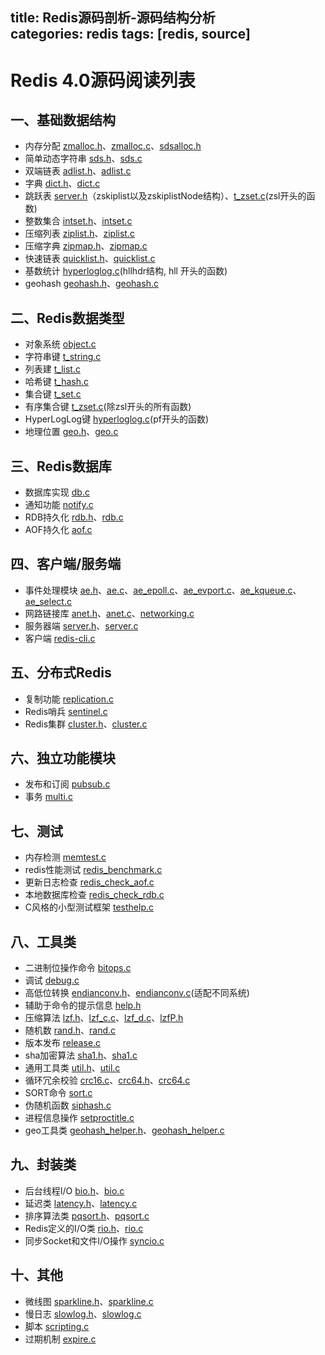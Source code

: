 title: Redis源码剖析-源码结构分析  
categories: redis 
tags: [redis, source]
---

# Redis 4.0源码阅读列表

## 一、基础数据结构
* 内存分配 [zmalloc.h](https://github.com/tracenow/redis-4.0-annotation/blob/master/src/zmalloc.h)、[zmalloc.c](https://github.com/tracenow/redis-4.0-annotation/blob/master/src/zmalloc.c)、[sdsalloc.h](https://github.com/tracenow/redis-4.0-annotation/blob/master/src/sdsalloc.h)
* 简单动态字符串 [sds.h](https://github.com/tracenow/redis-4.0-annotation/blob/master/src/sds.h)、[sds.c](https://github.com/tracenow/redis-4.0-annotation/blob/master/src/sds.c)
* 双端链表 [adlist.h](https://github.com/tracenow/redis-4.0-annotation/blob/master/src/adlist.h)、[adlist.c](https://github.com/tracenow/redis-4.0-annotation/blob/master/src/adlist.c)
* 字典 [dict.h](https://github.com/tracenow/redis-4.0-annotation/blob/master/src/dict.h)、[dict.c](https://github.com/tracenow/redis-4.0-annotation/blob/master/src/dict.c)
* 跳跃表 [server.h](https://github.com/tracenow/redis-4.0-annotation/blob/master/src/server.h)（zskiplist以及zskiplistNode结构）、[t_zset.c](https://github.com/tracenow/redis-4.0-annotation/blob/master/src/t_zset.c)(zsl开头的函数)
* 整数集合 [intset.h](https://github.com/tracenow/redis-4.0-annotation/blob/master/src/intset.h)、[intset.c](https://github.com/tracenow/redis-4.0-annotation/blob/master/src/intset.c)
* 压缩列表 [ziplist.h](https://github.com/tracenow/redis-4.0-annotation/blob/master/src/ziplist.h)、[ziplist.c](https://github.com/tracenow/redis-4.0-annotation/blob/master/src/ziplist.c)
* 压缩字典 [zipmap.h](https://github.com/tracenow/redis-4.0-annotation/blob/master/src/zipmap.h)、[zipmap.c](https://github.com/tracenow/redis-4.0-annotation/blob/master/src/zipmap.c)
* 快速链表 [quicklist.h](https://github.com/tracenow/redis-4.0-annotation/blob/master/src/quicklist.h)、[quicklist.c](https://github.com/tracenow/redis-4.0-annotation/blob/master/src/quicklist.c)
* 基数统计 [hyperloglog.c](https://github.com/tracenow/redis-4.0-annotation/blob/master/src/hyperloglog.c)(hllhdr结构, hll 开头的函数)
* geohash [geohash.h](https://github.com/tracenow/redis-4.0-annotation/blob/master/src/geohash.h)、[geohash.c](https://github.com/tracenow/redis-4.0-annotation/blob/master/src/geohash.c)

## 二、Redis数据类型
* 对象系统 [object.c](https://github.com/tracenow/redis-4.0-annotation/blob/master/src/object.c)
* 字符串键 [t_string.c](https://github.com/tracenow/redis-4.0-annotation/blob/master/src/t_string.c)
* 列表建 [t_list.c](https://github.com/tracenow/redis-4.0-annotation/blob/master/src/t_list.c)
* 哈希键 [t_hash.c](https://github.com/tracenow/redis-4.0-annotation/blob/master/src/t_hash.c)
* 集合键 [t_set.c](https://github.com/tracenow/redis-4.0-annotation/blob/master/src/t_set.c)
* 有序集合键 [t_zset.c](https://github.com/tracenow/redis-4.0-annotation/blob/master/src/t_zset.c)(除zsl开头的所有函数)
* HyperLogLog键 [hyperloglog.c](https://github.com/tracenow/redis-4.0-annotation/blob/master/src/hyperloglog.c)(pf开头的函数)
* 地理位置 [geo.h](https://github.com/tracenow/redis-4.0-annotation/blob/master/src/geo.h)、[geo.c](https://github.com/tracenow/redis-4.0-annotation/blob/master/src/geo.c)

## 三、Redis数据库
* 数据库实现 [db.c](https://github.com/tracenow/redis-4.0-annotation/blob/master/src/db.c)
* 通知功能 [notify.c](https://github.com/tracenow/redis-4.0-annotation/blob/master/src/notify.c)
* RDB持久化 [rdb.h](https://github.com/tracenow/redis-4.0-annotation/blob/master/src/rdb.h)、[rdb.c](https://github.com/tracenow/redis-4.0-annotation/blob/master/src/rdb.c)
* AOF持久化 [aof.c](https://github.com/tracenow/redis-4.0-annotation/blob/master/src/aof.c)

## 四、客户端/服务端
* 事件处理模块 [ae.h](https://github.com/tracenow/redis-4.0-annotation/blob/master/src/ae.h)、[ae.c](https://github.com/tracenow/redis-4.0-annotation/blob/master/src/ae.c)、[ae_epoll.c](https://github.com/tracenow/redis-4.0-annotation/blob/master/src/ae_epoll.c)、[ae_evport.c](https://github.com/tracenow/redis-4.0-annotation/blob/master/src/ae_evport.c)、[ae_kqueue.c](https://github.com/tracenow/redis-4.0-annotation/blob/master/src/ae_kqueue.c)、[ae_select.c](https://github.com/tracenow/redis-4.0-annotation/blob/master/src/ae_select.c)
* 网路链接库 [anet.h](https://github.com/tracenow/redis-4.0-annotation/blob/master/src/anet.h)、[anet.c](https://github.com/tracenow/redis-4.0-annotation/blob/master/src/anet.c)、[networking.c](https://github.com/tracenow/redis-4.0-annotation/blob/master/src/networking.c)
* 服务器端 [server.h](https://github.com/tracenow/redis-4.0-annotation/blob/master/src/server.h)、[server.c](https://github.com/tracenow/redis-4.0-annotation/blob/master/src/server.c)
* 客户端 [redis-cli.c](https://github.com/tracenow/redis-4.0-annotation/blob/master/src/redis-cli.c)

## 五、分布式Redis
* 复制功能 [replication.c](https://github.com/tracenow/redis-4.0-annotation/blob/master/src/replication.c)
* Redis哨兵 [sentinel.c](https://github.com/tracenow/redis-4.0-annotation/blob/master/src/sentinel.c)
* Redis集群 [cluster.h](https://github.com/tracenow/redis-4.0-annotation/blob/master/src/cluster.h)、[cluster.c](https://github.com/tracenow/redis-4.0-annotation/blob/master/src/cluster.c)

## 六、独立功能模块
* 发布和订阅 [pubsub.c](https://github.com/tracenow/redis-4.0-annotation/blob/master/src/pubsub.c)
* 事务 [multi.c](https://github.com/tracenow/redis-4.0-annotation/blob/master/src/multi.c)

## 七、测试
* 内存检测 [memtest.c](https://github.com/tracenow/redis-4.0-annotation/blob/master/src/memtest.c)
* redis性能测试 [redis_benchmark.c](https://github.com/tracenow/redis-4.0-annotation/blob/master/src/redis_benchmark.c)
* 更新日志检查 [redis_check_aof.c](https://github.com/tracenow/redis-4.0-annotation/blob/master/src/redis_check_aof.c)
* 本地数据库检查 [redis_check_rdb.c](https://github.com/tracenow/redis-4.0-annotation/blob/master/src/redis_check_rdb.c)
* C风格的小型测试框架 [testhelp.c](https://github.com/tracenow/redis-4.0-annotation/blob/master/src/testhelp.c)

## 八、工具类
* 二进制位操作命令 [bitops.c](https://github.com/tracenow/redis-4.0-annotation/blob/master/src/bitops.c)
* 调试 [debug.c](https://github.com/tracenow/redis-4.0-annotation/blob/master/src/debug.c)
* 高低位转换 [endianconv.h](https://github.com/tracenow/redis-4.0-annotation/blob/master/src/endianconv.h)、[endianconv.c](https://github.com/tracenow/redis-4.0-annotation/blob/master/src/endianconv.c)(适配不同系统)
* 辅助于命令的提示信息 [help.h](https://github.com/tracenow/redis-4.0-annotation/blob/master/src/help.h)
* 压缩算法 [lzf.h](https://github.com/tracenow/redis-4.0-annotation/blob/master/src/lzf.h)、[lzf_c.c](https://github.com/tracenow/redis-4.0-annotation/blob/master/src/lzf_c.c)、[lzf_d.c](https://github.com/tracenow/redis-4.0-annotation/blob/master/src/lzf_d.c)、[lzfP.h](https://github.com/tracenow/redis-4.0-annotation/blob/master/src/lzfP.h)
* 随机数 [rand.h](https://github.com/tracenow/redis-4.0-annotation/blob/master/src/rand.h)、[rand.c](https://github.com/tracenow/redis-4.0-annotation/blob/master/src/rand.c)
* 版本发布 [release.c](https://github.com/tracenow/redis-4.0-annotation/blob/master/src/release.c)
* sha加密算法 [sha1.h](https://github.com/tracenow/redis-4.0-annotation/blob/master/src/sha1.h)、[sha1.c](https://github.com/tracenow/redis-4.0-annotation/blob/master/src/sha1.c)
* 通用工具类 [util.h](https://github.com/tracenow/redis-4.0-annotation/blob/master/src/util.h)、[util.c](https://github.com/tracenow/redis-4.0-annotation/blob/master/src/util.c)
* 循环冗余校验 [crc16.c](https://github.com/tracenow/redis-4.0-annotation/blob/master/src/crc16.c)、[crc64.h](https://github.com/tracenow/redis-4.0-annotation/blob/master/src/crc64.h)、[crc64.c](https://github.com/tracenow/redis-4.0-annotation/blob/master/src/crc64.c)
* SORT命令 [sort.c](https://github.com/tracenow/redis-4.0-annotation/blob/master/src/sort.c)
* 伪随机函数 [siphash.c](https://github.com/tracenow/redis-4.0-annotation/blob/master/src/siphash.c)
* 进程信息操作 [setproctitle.c](https://github.com/tracenow/redis-4.0-annotation/blob/master/src/setproctitle.c)
* geo工具类 [geohash_helper.h](https://github.com/tracenow/redis-4.0-annotation/blob/master/src/geohash_helper.h)、[geohash_helper.c](https://github.com/tracenow/redis-4.0-annotation/blob/master/src/geohash_helper.c)

## 九、封装类
* 后台线程I/O [bio.h](https://github.com/tracenow/redis-4.0-annotation/blob/master/src/bio.h)、[bio.c](https://github.com/tracenow/redis-4.0-annotation/blob/master/src/bio.c)
* 延迟类 [latency.h](https://github.com/tracenow/redis-4.0-annotation/blob/master/src/latency.h)、[latency.c](https://github.com/tracenow/redis-4.0-annotation/blob/master/src/latency.c)
* 排序算法类 [pqsort.h](https://github.com/tracenow/redis-4.0-annotation/blob/master/src/pqsort.h)、[pqsort.c](https://github.com/tracenow/redis-4.0-annotation/blob/master/src/pqsort.c)
* Redis定义的I/O类 [rio.h](https://github.com/tracenow/redis-4.0-annotation/blob/master/src/rio.h)、[rio.c](https://github.com/tracenow/redis-4.0-annotation/blob/master/src/rio.c)
* 同步Socket和文件I/O操作 [syncio.c](https://github.com/tracenow/redis-4.0-annotation/blob/master/src/syncio.c)

## 十、其他
* 微线图 [sparkline.h](https://github.com/tracenow/redis-4.0-annotation/blob/master/src/sparkline.h)、[sparkline.c](https://github.com/tracenow/redis-4.0-annotation/blob/master/src/sparkline.c)
* 慢日志 [slowlog.h](https://github.com/tracenow/redis-4.0-annotation/blob/master/src/slowlog.h)、[slowlog.c](https://github.com/tracenow/redis-4.0-annotation/blob/master/src/slowlog.c)
* 脚本 [scripting.c](https://github.com/tracenow/redis-4.0-annotation/blob/master/src/scripting.c)
* 过期机制 [expire.c](https://github.com/tracenow/redis-4.0-annotation/blob/master/src/expire.c)